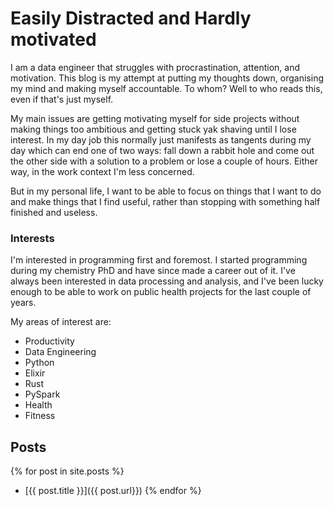 # Easily Distracted and Hardly motivated

I am a data engineer that struggles with procrastination, attention, and motivation.
This blog is my attempt at putting my thoughts down, organising my mind and making
myself accountable. To whom? Well to who reads this, even if that's just myself.

My main issues are getting motivating myself for side projects without making things too
ambitious and getting stuck yak shaving until I lose interest. In my day job this
normally just manifests as tangents during my day which can end one of two ways:
fall down a rabbit hole and come out the other side with a solution to a problem
or lose a couple of hours. Either way, in the work context I'm less concerned.

But in my personal life, I want to be able to focus on things that I want to do
and make things that I find useful, rather than stopping with something half finished
and useless.

### Interests

I'm interested in programming first and foremost. I started programming during my
chemistry PhD and have since made a career out of it. I've always been interested
in data processing and analysis, and I've been lucky enough to be able to work on
public health projects for the last couple of years.

My areas of interest are:

- Productivity
- Data Engineering
- Python
- Elixir
- Rust
- PySpark
- Health
- Fitness

## Posts

{% for post in site.posts %}

- [{{ post.title }}]({{ post.url}})
  {% endfor %}
